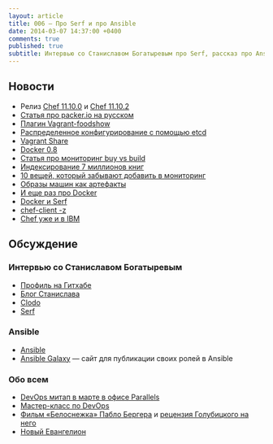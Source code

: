 ```yaml
---
layout: article
title: 006 — Про Serf и про Ansible
date: 2014-03-07 14:37:00 +0400
comments: true
published: true
subtitle: Интервью со Станиславом Богатыревым про Serf, рассказ про Ansible, свежий Brainwashing, митап про Vagrant в Parallels
---
```


## Новости
* Релиз [Сhef 11.10.0](http://www.getchef.com/blog/2014/02/06/chef-client-11-10-0-release/) и [Chef 11.10.2](http://www.getchef.com/blog/2014/02/18/chef-client-release-11-10-2-10-30-4/)
* [Статья про packer.io на русском](http://habrahabr.ru/company/express42/blog/212085/)
* [Плагин Vagrant-foodshow](http://foodshow.io)
* [Распределенное конфигурирование с помощью etcd](http://sysadvent.blogspot.ru/2013/12/day-20-distributed-configuration-data.html)
* [Vagrant Share](http://www.vagrantup.com/blog/feature-preview-vagrant-1-5-share.html)
* [Docker 0.8](http://blog.docker.io/2014/02/docker-0-8-quality-new-builder-features-btrfs-storage-osx-support/)
* [Статья про мониторинг buy vs build](http://www.morethanseven.net/2014/02/16/buy-vs-build-your-monitoring-system)
* [Индексирование 7 миллионов книг](http://www.hathitrust.org/print/537)
* [10 вещей, который забывают добавить в мониторинг](http://word.bitly.com/post/74839060954/ten-things-to-monitor)
* [Образы машин как артефакты](http://peter.gillardmoss.me.uk/blog/2013/12/20/machine-images-as-build-artefacts/)
* [И еще раз про Docker](https://www.openshift.com/blogs/day-21-docker-the-missing-tutorial)
* [Docker и Serf](http://www.centurylinklabs.com/decentralizing-docker-how-to-use-serf-with-docker/)
* [chef-client -z](http://www.getchef.com/blog/2013/10/31/chef-client-z-from-zero-to-chef-in-8-5-seconds/)
* [Chef уже и в IBM](https://www-304.ibm.com/software/brandcatalog/ismlibrary/details?catalog.label=1TW10SO14#tab-details)

## Обсуждение

### Интервью со Станиславом Богатыревым

* [Профиль на Гитхабе](http://github.com/realloc/)
* [Блог Станислава](http://realloc.livejournal.com/)
* [Clodo](http://www.clodo.ru/)
* [Serf](http://www.serfdom.io/)

### Ansible
* [Ansible](http://www.ansible.com/home)
* [Ansible Galaxy](https://galaxy.ansible.com/) — сайт для публикации своих ролей в Ansible

### Обо всем
* [DevOps митап в марте в офисе Parallels](http://www.meetup.com/DevOps-Moscow-in-Russian/events/165700122/)
* [Мастер-класс по DevOps](http://brainwashing.pro/devops)
* [Фильм  «Белоснежка» Пабло Бергера](http://www.kinopoisk.ru/film/586903/) и [рецензия Голубицкого на него](http://www.computerra.ru/68823/golubyatnya-belosnezhka/)
* [Новый Евангелион](http://ru.wikipedia.org/wiki/Rebuild_of_Evangelion)
